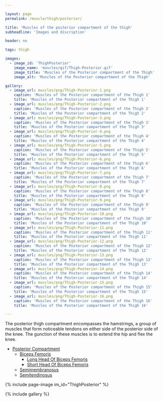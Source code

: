 ```yaml
---

layout: page
permalink: /muscle/thigh/posterior/

title: 'Muscles of the posterior compartment of the thigh'
subheadline: 'Images and discription'

header: no

tags: thigh

images:
  - image_id: 'ThighPosterior'
    image_name: 'muscles/gif/Thigh-Posterior.gif'
    image_title: 'Muscles of the Posterior compartment of the Thigh'
    image_alt: 'Muscles of the Posterior compartment of the Thigh' 

gallery:
  - image_url: muscles/png/Thigh-Posterior-1.png
    caption: 'Muscles of the Posterior compartment of the Thigh 1'
    title: 'Muscles of the Posterior compartment of the Thigh 1'
  - image_url: muscles/png/Thigh-Posterior-2.png
    caption: 'Muscles of the Posterior compartment of the Thigh 2'
    title: 'Muscles of the Posterior compartment of the Thigh 2'
  - image_url: muscles/png/Thigh-Posterior-3.png
    caption: 'Muscles of the Posterior compartment of the Thigh 3'
    title: 'Muscles of the Posterior compartment of the Thigh 3'
  - image_url: muscles/png/Thigh-Posterior-4.png
    caption: 'Muscles of the Posterior compartment of the Thigh 4'
    title: 'Muscles of the Posterior compartment of the Thigh 4'
  - image_url: muscles/png/Thigh-Posterior-5.png
    caption: 'Muscles of the Posterior compartment of the Thigh 5'
    title: 'Muscles of the Posterior compartment of the Thigh 5'
  - image_url: muscles/png/Thigh-Posterior-6.png
    caption: 'Muscles of the Posterior compartment of the Thigh 6'
    title: 'Muscles of the Posterior compartment of the Thigh 6'
  - image_url: muscles/png/Thigh-Posterior-7.png
    caption: 'Muscles of the Posterior compartment of the Thigh 7'
    title: 'Muscles of the Posterior compartment of the Thigh 7'
  - image_url: muscles/png/Thigh-Posterior-8.png
    caption: 'Muscles of the Posterior compartment of the Thigh 8'
    title: 'Muscles of the Posterior compartment of the Thigh 8'
  - image_url: muscles/png/Thigh-Posterior-9.png
    caption: 'Muscles of the Posterior compartment of the Thigh 9'
    title: 'Muscles of the Posterior compartment of the Thigh 9'
  - image_url: muscles/png/Thigh-Posterior-10.png
    caption: 'Muscles of the Posterior compartment of the Thigh 10'
    title: 'Muscles of the Posterior compartment of the Thigh 10'
  - image_url: muscles/png/Thigh-Posterior-11.png
    caption: 'Muscles of the Posterior compartment of the Thigh 11'
    title: 'Muscles of the Posterior compartment of the Thigh 11'
  - image_url: muscles/png/Thigh-Posterior-12.png
    caption: 'Muscles of the Posterior compartment of the Thigh 12'
    title: 'Muscles of the Posterior compartment of the Thigh 12'
  - image_url: muscles/png/Thigh-Posterior-13.png
    caption: 'Muscles of the Posterior compartment of the Thigh 13'
    title: 'Muscles of the Posterior compartment of the Thigh 13'
  - image_url: muscles/png/Thigh-Posterior-14.png
    caption: 'Muscles of the Posterior compartment of the Thigh 14'
    title: 'Muscles of the Posterior compartment of the Thigh 14'
  - image_url: muscles/png/Thigh-Posterior-15.png
    caption: 'Muscles of the Posterior compartment of the Thigh 15'
    title: 'Muscles of the Posterior compartment of the Thigh 15'
  - image_url: muscles/png/Thigh-Posterior-16.png
    caption: 'Muscles of the Posterior compartment of the Thigh 16'
    title: 'Muscles of the Posterior compartment of the Thigh 16'

---
```


The posterior thigh compartment encompasses the hamstrings, a group of muscles that form noticeable tendons on either side of the posterior side of the knee. The gunction of these muscles is to extend the hip and flex the knee.

- [Posterior Compartment](/muscle/thigh/posterior)
  - [Biceps Femoris](/muscle/thigh/bicepsfemoris/)
    - [Long Head Of Biceps Femoris](/muscle/thigh/longheadofbicepsfemoris/)
    - [Short Head Of Biceps Femoris](/muscle/thigh/shortheadofbicepsfemoris/)
  - [Semimembranosus](/muscle/thigh/semimembranosus/)
  - [Semitendinosus](/muscle/thigh/semitendinosus/)

{% include page-image im_id="ThighPosterior" %}

{% include gallery %}